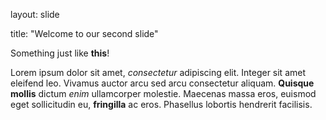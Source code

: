 layout: slide

title: "Welcome to our second slide"

Something just like **this**!

Lorem ipsum dolor sit amet, _consectetur_ adipiscing elit. Integer sit amet eleifend leo. Vivamus auctor arcu sed arcu consectetur aliquam. __Quisque mollis__ dictum *enim* ullamcorper molestie. Maecenas massa eros, euismod eget sollicitudin eu, **fringilla** ac eros. Phasellus lobortis hendrerit facilisis.
